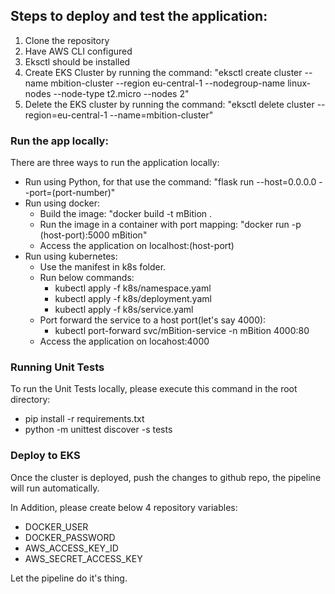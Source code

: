 <h2>Steps to deploy and test the application: </h2>

1. Clone the repository
2. Have AWS CLI configured
3. Eksctl should be installed 
4. Create EKS Cluster by running the command: "eksctl create cluster --name mbition-cluster --region eu-central-1 --nodegroup-name linux-nodes --node-type t2.micro --nodes 2"
5. Delete the EKS cluster by running the command: "eksctl delete cluster --region=eu-central-1 --name=mbition-cluster"

<h3>Run the app locally:</h3>

There are three ways to run the application locally:
- Run using Python, for that use the command: "flask run --host=0.0.0.0 --port=(port-number)"
- Run using docker:
    - Build the image: "docker build -t mBition .
    - Run the image in a container with port mapping: "docker run -p (host-port):5000 mBition" 
    - Access the application on localhost:(host-port)
- Run using kubernetes:
    - Use the manifest in k8s folder.
    - Run below commands:
        - kubectl apply -f k8s/namespace.yaml
        - kubectl apply -f k8s/deployment.yaml
        - kubectl apply -f k8s/service.yaml
    - Port forward the service to a host port(let's say 4000): 
        - kubectl port-forward svc/mBition-service -n mBition 4000:80
    - Access the application on locahost:4000

<h3>Running Unit Tests</h3>

To run the Unit Tests locally, please execute this command in the root directory:
- pip install -r requirements.txt
- python -m unittest discover -s tests

<h3> Deploy to EKS</h3>
Once the cluster is deployed, push the changes to github repo, the pipeline will run automatically.

In Addition, please create below 4 repository variables:
- DOCKER_USER
- DOCKER_PASSWORD
- AWS_ACCESS_KEY_ID
- AWS_SECRET_ACCESS_KEY

Let the pipeline do it's thing.